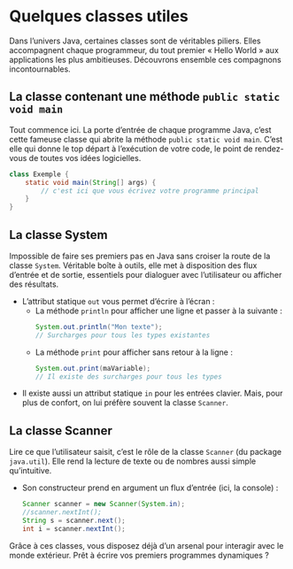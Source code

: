 # Quelques classes utiles

Dans l’univers Java, certaines classes sont de véritables piliers. Elles accompagnent chaque programmeur, du tout premier « Hello World » aux applications les plus ambitieuses. Découvrons ensemble ces compagnons incontournables.

## La classe contenant une méthode `public static void main`

Tout commence ici. La porte d’entrée de chaque programme Java, c’est cette fameuse classe qui abrite la méthode `public static void main`. C’est elle qui donne le top départ à l’exécution de votre code, le point de rendez-vous de toutes vos idées logicielles.

```java
class Exemple {
    static void main(String[] args) {
        // c'est ici que vous écrivez votre programme principal
    }
}
```

## La classe System

Impossible de faire ses premiers pas en Java sans croiser la route de la classe `System`. Véritable boîte à outils, elle met à disposition des flux d’entrée et de sortie, essentiels pour dialoguer avec l’utilisateur ou afficher des résultats.

- L’attribut statique `out` vous permet d’écrire à l’écran :
  - La méthode `println` pour afficher une ligne et passer à la suivante :
    ```java
    System.out.println("Mon texte");
    // Surcharges pour tous les types existantes
    ```
  - La méthode `print` pour afficher sans retour à la ligne :
    ```java
    System.out.print(maVariable);
    // Il existe des surcharges pour tous les types
    ```
- Il existe aussi un attribut statique `in` pour les entrées clavier. Mais, pour plus de confort, on lui préfère souvent la classe `Scanner`.

## La classe Scanner

Lire ce que l’utilisateur saisit, c’est le rôle de la classe `Scanner` (du package `java.util`). Elle rend la lecture de texte ou de nombres aussi simple qu’intuitive.

- Son constructeur prend en argument un flux d’entrée (ici, la console) :
  ```java
  Scanner scanner = new Scanner(System.in);
  //scanner.nextInt();
  String s = scanner.next();
  int i = scanner.nextInt();
  ```

Grâce à ces classes, vous disposez déjà d’un arsenal pour interagir avec le monde extérieur. Prêt à écrire vos premiers programmes dynamiques ?
